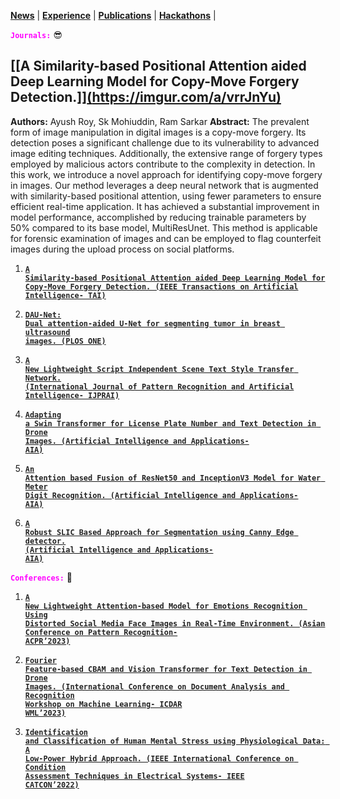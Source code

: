 <link rel="stylesheet" href="style.css">

**[News](news.md)** | **[Experience](experience.md)** | **[Publications](publications.md)** | **[Hackathons](hackathons.md)** |

**<code style="color: fuchsia">Journals:</code>** 😎

## [[A Similarity-based Positional Attention aided Deep Learning Model for Copy-Move Forgery Detection.]][(https://imgur.com/a/vrrJnYu)]([https://ieeexplore.ieee.org/abstract/document/10478450])

**Authors:** Ayush Roy, Sk Mohiuddin, Ram Sarkar
**Abstract:** The prevalent form of image manipulation in digital images is a copy-move forgery. Its detection poses a significant challenge due to its vulnerability to advanced image editing techniques. Additionally, the extensive range of forgery types employed by malicious actors contribute to the complexity in detection. In this work, we introduce a novel approach for identifying copy-move forgery in images. Our method leverages a deep neural network that is augmented with similarity-based positional attention, using fewer parameters to ensure efficient real-time application. It has achieved a substantial improvement in model performance, accomplished by reducing trainable parameters by 50% compared to its base model, MultiResUnet. This method is applicable for forensic examination of images and can be employed to flag counterfeit images during the upload process on social platforms.

1. [**<code style="color: #222">A Similarity-based Positional Attention aided Deep Learning Model for Copy-Move Forgery Detection. (IEEE Transactions on Artificial Intelligence- TAI)</code>**](https://scholar.google.com/citations?view_op=view_citation&hl=en&user=exgiMpgAAAAJ&citation_for_view=exgiMpgAAAAJ:ULOm3_A8WrAC)
   
2. [**<code style="color: #222">DAU-Net: Dual attention-aided U-Net for segmenting tumor in breast ultrasound images. (PLOS ONE)</code>**](https://journals.plos.org/plosone/article?id=10.1371/journal.pone.0303670)
   
3. [**<code style="color: #222">A New Lightweight Script Independent Scene Text Style Transfer Network. (International Journal of Pattern Recognition and Artificial Intelligence- IJPRAI)</code>**](https://scholar.google.com/citations?view_op=view_citation&hl=en&user=exgiMpgAAAAJ&citation_for_view=exgiMpgAAAAJ:KlAtU1dfN6UC)

4. [**<code style="color: #222">Adapting a Swin Transformer for License Plate Number and Text Detection in Drone Images. (Artificial Intelligence and Applications- AIA)</code>**](https://scholar.google.com/citations?view_op=view_citation&hl=en&user=exgiMpgAAAAJ&citation_for_view=exgiMpgAAAAJ:roLk4NBRz8UC)

5. [**<code style="color: #222">An Attention based Fusion of ResNet50 and InceptionV3 Model for Water Meter Digit Recognition. (Artificial Intelligence and Applications- AIA)</code>**](https://scholar.google.com/citations?view_op=view_citation&hl=en&user=exgiMpgAAAAJ&citation_for_view=exgiMpgAAAAJ:Zph67rFs4hoC)

6. [**<code style="color: #222">A Robust SLIC Based Approach for Segmentation using Canny Edge detector. (Artificial Intelligence and Applications- AIA)</code>**](https://scholar.google.com/citations?view_op=view_citation&hl=en&user=exgiMpgAAAAJ&citation_for_view=exgiMpgAAAAJ:hqOjcs7Dif8C)

**<code style="color: fuchsia">Conferences:</code>** 😬
1. [**<code style="color: #222">A New Lightweight Attention-based Model for Emotions Recognition Using Distorted Social Media Face Images in Real-Time Environment. (Asian Conference on Pattern Recognition- ACPR’2023)</code>**](https://scholar.google.com/citations?view_op=view_citation&hl=en&user=exgiMpgAAAAJ&citation_for_view=exgiMpgAAAAJ:8k81kl-MbHgC)

2. [**<code style="color: #222">Fourier Feature-based CBAM and Vision Transformer for Text Detection in Drone Images. (International Conference on Document Analysis and Recognition Workshop on Machine Learning- ICDAR WML’2023)</code>**](https://scholar.google.com/citations?view_op=view_citation&hl=en&user=exgiMpgAAAAJ&citation_for_view=exgiMpgAAAAJ:Se3iqnhoufwC)
  
3. [**<code style="color: #222">Identification and Classification of Human Mental Stress using Physiological Data: A Low-Power Hybrid Approach. (IEEE International Conference on Condition Assessment Techniques in Electrical Systems- IEEE CATCON’2022)</code>**](https://scholar.google.com/citations?view_op=view_citation&hl=en&user=exgiMpgAAAAJ&citation_for_view=exgiMpgAAAAJ:LkGwnXOMwfcC)
